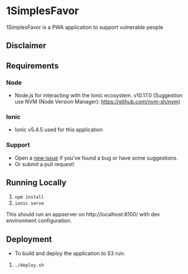 # 1SimplesFavor

1SimplesFavor is a PWA application to support vulnerable people

## Disclaimer

## Requirements

### Node

- Node.js for interacting with the Ionic ecosystem. v10.17.0 (Suggestion use NVM (Node Version Manager): https://github.com/nvm-sh/nvm)

### Ionic

- Ionic v5.4.5 used for this application

### Support

- Open a [new issue](https://github.com/mauricio-codecraft/covid-favor/issues) if you've found a bug or have some suggestions.
- Or submit a pull request!

## Running Locally

1. `npm install`
2. `ionic serve`

This should run an appserver on http://localhost:8100/ with dev environment configuration.

## Deployment

- To build and deploy the application to S3 run:
1. `./deploy.sh`
